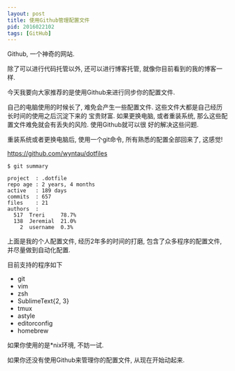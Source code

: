 ```yaml
---
layout: post
title: 使用Github管理配置文件
pid: 2016022102
tags: [GitHub]
---
```


Github, 一个神奇的网站.

除了可以进行代码托管以外, 还可以进行博客托管, 就像你目前看到的我的博客一样.

今天我要向大家推荐的是使用Github来进行同步你的配置文件.

自己的电脑使用的时候长了, 难免会产生一些配置文件. 这些文件大都是自己经历长时间的使用之后沉淀下来的
宝贵财富. 如果更换电脑, 或者重装系统, 那么这些配置文件难免就会有丢失的风险. 使用Github就可以很
好的解决这些问题.

重装系统或者更换电脑后, 使用一个git命令, 所有熟悉的配置全部回来了, 这感觉!

<https://github.com/wyntau/dotfiles>

    $ git summary

    project  : .dotfile
    repo age : 2 years, 4 months
    active   : 189 days
    commits  : 657
    files    : 21
    authors  :
      517  Treri     78.7%
      138  Jeremial  21.0%
        2  username  0.3%


上面是我的个人配置文件, 经历2年多的时间的打磨, 包含了众多程序的配置文件, 并尽量做到自动化配置.

目前支持的程序如下

- git
- vim
- zsh
- SublimeText{2, 3}
- tmux
- astyle
- editorconfig
- homebrew

如果你使用的是*nix环境, 不妨一试.

如果你还没有使用Github来管理你的配置文件, 从现在开始动起来.
